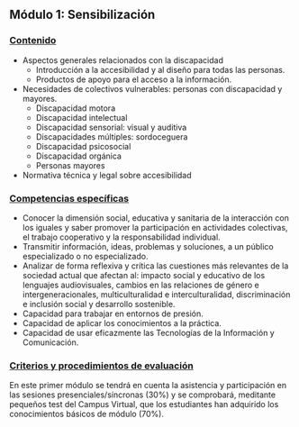 ## **Módulo 1: Sensibilización**		
### <u>Contenido</u>
* Aspectos generales relacionados con la discapacidad 
    * Introducción a la accesibilidad y al diseño para todas las personas.
    * Productos de apoyo para el acceso a la información.
* Necesidades de colectivos vulnerables: personas con discapacidad y mayores.
    * Discapacidad motora
    * Discapacidad intelectual
    * Discapacidad sensorial: visual y auditiva
    * Discapacidades múltiples: sordoceguera
    * Discapacidad psicosocial
    * Discapacidad orgánica
    * Personas mayores
* Normativa técnica y legal sobre accesibilidad

### <u>Competencias específicas</u>
* Conocer la dimensión social, educativa y sanitaria de la interacción con los iguales y saber promover la participación en actividades colectivas, el trabajo cooperativo y la responsabilidad individual. 
* Transmitir información, ideas, problemas y soluciones, a un público especializado o no especializado.
* Analizar de forma reflexiva y crítica las cuestiones más relevantes de la sociedad actual que afectan al: impacto social y educativo de los lenguajes audiovisuales, cambios en las relaciones de género e intergeneracionales, multiculturalidad e interculturalidad, discriminación e inclusión social y desarrollo sostenible. 
* Capacidad para trabajar en entornos de presión.
* Capacidad de aplicar los conocimientos a la práctica. 
* Capacidad de usar eficazmente las Tecnologías de la Información y Comunicación.
### <u>Criterios y procedimientos de evaluación</u>
En este primer módulo se tendrá en cuenta la asistencia y participación en las sesiones presenciales/síncronas (30%) y se comprobará, meditante pequeños test del Campus Virtual, que los estudiantes han adquirido los conocimientos básicos de módulo (70%).  
